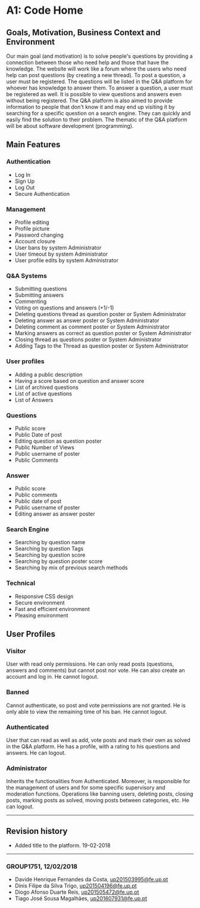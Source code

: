 # A1: Code Home

## Goals, Motivation, Business Context and Environment
Our main goal (and motivation) is to solve people's questions by providing a connection between 
those who need help and those that have the knowledge. The website will work like a forum where 
the users who need help can post questions (by creating a new thread). To post a question, a user 
must be registered. The questions will be listed in the Q&A platform for whoever has knowledge to 
answer them. To answer a question, a user must be registered as well.
It is possible to view questions and answers even without being registered.
The Q&A platform is also aimed to provide information to people that don't know it and may end up 
visiting it by searching for a specific question on a search engine. They can quickly and easily 
find the solution to their problem.
	The thematic of the Q&A platform will be about software development (programming).

	
## Main Features
### Authentication
 - Log In
 - Sign Up
 - Log Out
 - Secure Authentication
  
### Management
 - Profile editing
 - Profile picture
 - Password changing
 - Account closure
 - User bans by system Administrator
 - User timeout by system Administrator
 - User profile edits by system Administrator

### Q&A Systems
 - Submitting questions
 - Submitting answers
 - Commenting
 - Voting on questions and answers (+1/-1)
 - Deleting questions thread as question poster or System Administrator
 - Deleting answer as answer poster or System Administrator
 - Deleting comment as comment poster or System Administrator
 - Marking answers as correct as question poster or System Administrator
 - Closing thread as questions poster or System Administrator
 - Adding Tags to the Thread as question poster or System Administrator

### User profiles
 - Adding a public description
 - Having a score based on question and answer score
 - List of archived questions
 - List of active questions
 - List of Answers

### Questions
 - Public score
 - Public Date of post
 - Editing question as question poster
 - Public Number of Views
 - Public username of poster
 - Public Comments

### Answer
 - Public score
 - Public comments
 - Public date of post
 - Public username of poster
 - Editing answer as answer poster

### Search Engine
 - Searching by question name
 - Searching by question Tags
 - Searching by question score
 - Searching by question poster score
 - Searching by mix of previous search methods

### Technical
 - Responsive CSS design
 - Secure environment
 - Fast and efficient environment
 - Pleasing environment
 
 
 ## User Profiles
### Visitor
User with read only permissions. He can only read posts (questions, answers and comments) but cannot post nor vote. He can also create an account and log in. He cannot logout.
### Banned
Cannot authenticate, so post and vote permissions are not granted. He is only able to view the remaining time of his ban. He cannot logout.
### Authenticated
User that can read as well as add, vote posts and mark their own as solved in the Q&A platform. He has a profile, with a rating to his questions and answers. He can logout.
### Administrator
Inherits the functionalities from Authenticated. Moreover, is responsible for the management of users and for some specific supervisory and moderation functions. Operations like banning users, deleting posts, closing posts, marking posts as solved, moving posts between categories, etc. He can logout.
	
	
***
## Revision history
 - Added title to the platform. 19-02-2018
***
 
###  GROUP1751, 12/02/2018
 - Davide Henrique Fernandes da Costa, up201503995@fe.up.pt
 - Dinis Filipe da Silva Trigo, up201504196@fe.up.pt
 - Diogo Afonso Duarte Reis, up201505472@fe.up.pt
 - Tiago José Sousa Magalhães, up201607931@fe.up.pt
